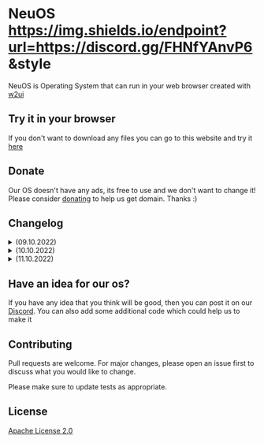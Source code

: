 # NeuOS https://img.shields.io/endpoint?url=<https://discord.gg/FHNfYAnvP6>&style<blue>

NeuOS is Operating System that can run in your web browser created with [w2ui](https://w2ui.com/web/) 

## Try it in your browser
If you don't want to download any files you can go to this website and try it [here](https://badless.github.io/NeuOS/src/)

## Donate
Our OS doesn't have any ads, its free to use and we don't want to change it!<br>
Please consider [donating](https://paypal.me/badlesstv) to help us get domain. Thanks :)

## Changelog
<details>
<summary>(09.10.2022)</summary>
<br>
[+] Added Welcome App<br>
[?] Updated Plasma Editor<br>
[+] Added Toolbar<br>
[+] Added favicon<br>
[+] Added Tetris<br>
[+] Added Plasma Web<br>
[+] Added Minecraft
</details>

<details>
<summary>(10.10.2022)</summary>
<br>
[?] Moved Discord Button<br>
[+] Added Settings<br>
[?] Fixed Plasma Web<br>
[+] Added Plasma Software
</details>

<details>
<summary>(11.10.2022)</summary>
</details>

## Have an idea for our os?
If you have any idea that you think will be good, then you can post it on our [Discord](https://discord.gg/FHNfYAnvP6). You can also add some additional code which could help us to make it

## Contributing
Pull requests are welcome. For major changes, please open an issue first to discuss what you would like to change.

Please make sure to update tests as appropriate.

## License
[Apache License 2.0](https://github.com/Badless/NeuOS/blob/main/LICENSE)
